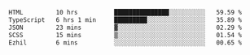 <!--START_SECTION:waka-->

```txt
HTML         10 hrs          ███████████████░░░░░░░░░░   59.59 %
TypeScript   6 hrs 1 min     █████████░░░░░░░░░░░░░░░░   35.89 %
JSON         23 mins         ▓░░░░░░░░░░░░░░░░░░░░░░░░   02.29 %
SCSS         15 mins         ▒░░░░░░░░░░░░░░░░░░░░░░░░   01.54 %
Ezhil        6 mins          ░░░░░░░░░░░░░░░░░░░░░░░░░   00.65 %
```

<!--END_SECTION:waka-->
